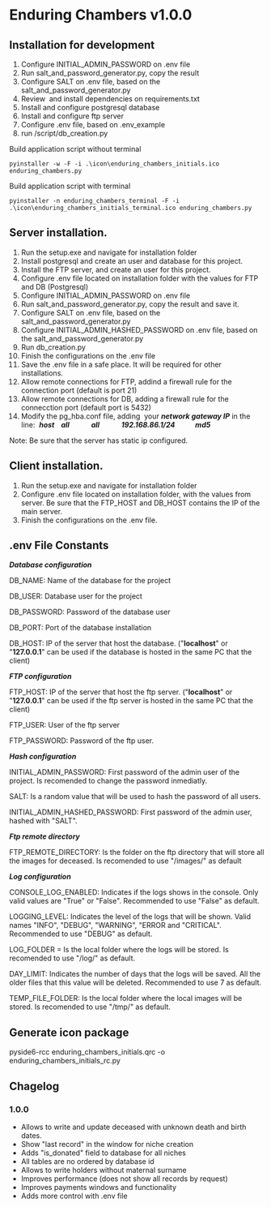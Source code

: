 # Enduring Chambers v1.0.0

## Installation for development

1.  Configure INITIAL\_ADMIN\_PASSWORD on .env file
2.  Run salt\_and\_password\_generator.py, copy the result
3.  Configure SALT on .env file, based on the salt\_and\_password\_generator.py
4.  Review  and install dependencies on requirements.txt
5.  Install and configure postgresql database
6.  Install and configure ftp server
7.  Configure .env file, based on .env\_example
8.  run /script/db\_creation.py

Build application script without terminal

```
pyinstaller -w -F -i .\icon\enduring_chambers_initials.ico enduring_chambers.py
```

Build application script with terminal

```
pyinstaller -n enduring_chambers_terminal -F -i .\icon\enduring_chambers_initials_terminal.ico enduring_chambers.py
```

## Server installation.

1.  Run the setup.exe and navigate for installation folder
2.  Install postgresql and create an user and database for this project.
3.  Install the FTP server, and create an user for this project.
4.  Configure .env file located on installation folder with the values for FTP and DB (Postgresql)
5.  Configure INITIAL\_ADMIN\_PASSWORD on .env file
6.  Run salt\_and\_password\_generator.py, copy the result and save it.
7.  Configure SALT on .env file, based on the salt\_and\_password\_generator.py
8.  Configure INITIAL\_ADMIN\_HASHED\_PASSWORD on .env file, based on the salt\_and\_password\_generator.py
9.  Run db\_creation.py
10.  Finish the configurations on the .env file
11.  Save the .env file in a safe place. It will be required for other installations.
12.  Allow remote connections for FTP, addind a firewall rule for the connection port (default is port 21)
13.  Allow remote connections for DB, adding a firewall rule for the connecction port (default port is 5432)
14.  Modify the pg\_hba.conf file, adding  your _**network gateway IP**_ in the line:  _**host    all             all             192.168.86.1/24            md5**_

Note: Be sure that the server has static ip configured.

## Client installation.

1.  Run the setup.exe and navigate for installation folder
2.  Configure .env file located on installation folder, with the values from server. Be sure that the FTP\_HOST and DB\_HOST contains the IP of the main server.
3.  Finish the configurations on the .env file.

## .env File Constants

_**Database configuration**_

DB\_NAME: Name of the database for the project

DB\_USER: Database user for the project

DB\_PASSWORD: Password of the database user

DB\_PORT: Port of the database installation

DB\_HOST: IP of the server that host the database. ("**localhost**" or "**127.0.0.1**" can be used if the database is hosted in the same PC that the client)

_**FTP configuration**_

FTP\_HOST: IP of the server that host the ftp server. ("**localhost**" or "**127.0.0.1**" can be used if the ftp server is hosted in the same PC that the client)

FTP\_USER: User of the ftp server

FTP\_PASSWORD: Password of the ftp user.

_**Hash configuration**_

INITIAL\_ADMIN\_PASSWORD: First password of the admin user of the project. Is recomended to change the password inmediatly.

SALT: Is a random value that will be used to hash the password of all users.

INITIAL\_ADMIN\_HASHED\_PASSWORD: First password of the admin user, hashed with "SALT".

_**Ftp remote directory**_

FTP\_REMOTE\_DIRECTORY: Is the folder on the ftp directory that will store all the images for deceased. Is recomended to use "/images/" as default

_**Log configuration**_

CONSOLE\_LOG\_ENABLED: Indicates if the logs shows in the console. Only valid values are "True" or "False". Recommended to use "False" as default.

LOGGING\_LEVEL: Indicates the level of the logs that will be shown. Valid names "INFO", "DEBUG", "WARNING", "ERROR and "CRITICAL". Recommended to use "DEBUG" as default.

LOG\_FOLDER = Is the local folder where the logs will be stored. Is recomended to use "/log/" as default.

DAY\_LIMIT: Indicates the number of days that the logs will be saved. All the older files that this value will be deleted. Recommended to use 7 as default.

TEMP\_FILE\_FOLDER: Is the local folder where the local images will be stored. Is recomended to use "/tmp/" as default.

## Generate icon package

pyside6-rcc enduring\_chambers\_initials.qrc -o enduring\_chambers\_initials\_rc.py

## Chagelog

### 1.0.0

*   Allows to write and update deceased with unknown death and birth dates.
*   Show "last record" in the window for niche creation
*   Adds "is\_donated" field to database for all niches
*   All tables are no ordered by database id
*   Allows to write holders without maternal surname
*   Improves performance (does not show all records by request)
*   Improves payments windows and functionality
*   Adds more control with .env file